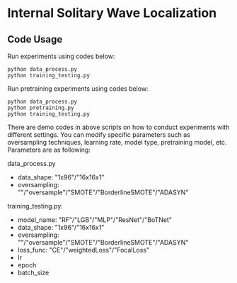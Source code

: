 # Internal Solitary Wave Localization

## Code Usage
Run experiments using codes below:
```
python data_process.py
python training_testing.py
```

Run pretraining experiments using codes below:
```
python data_process.py
python pretraining.py
python training_testing.py
```


There are demo codes in above scripts on how to conduct experiments with different settings. You can modify specific parameters such as oversampling techniques, learning rate, model type, pretraining model, etc. Parameters are as following:


data_process.py
- data_shape: "1x96"/"16x16x1"
- oversampling: ""/"oversample"/"SMOTE"/"BorderlineSMOTE"/"ADASYN"


training_testing.py:
- model_name: "RF"/"LGB"/"MLP"/"ResNet"/"BoTNet"
- data_shape: "1x96"/"16x16x1"
- oversampling: ""/"oversample"/"SMOTE"/"BorderlineSMOTE"/"ADASYN"
- loss_func: "CE"/"weightedLoss"/"FocalLoss"
- lr
- epoch
- batch_size
